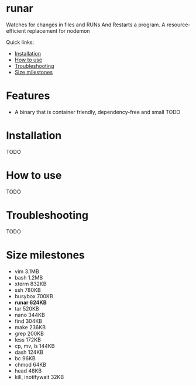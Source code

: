 # runar
Watches for changes in files and RUNs And Restarts a program. A resource-efficient replacement for nodemon

Quick links:
* [Installation](#installation)
* [How to use](#how-to-use)
* [Troubleshooting](#troubleshooting)
* [Size milestones](#size-milestones)

# Features
* A binary that is container friendly, dependency-free and small
TODO

# Installation
TODO

# How to use
TODO

# Troubleshooting
TODO

# Size milestones
- vim 3.1MB
- bash 1.2MB
- xterm 832KB
- ssh 780KB
- busybox 700KB
- **runar 624KB**
- tar 520KB
- nano 344KB
- find 304KB
- make 236KB
- grep 200KB
- less 172KB
- cp, mv, ls 144KB
- dash 124KB
- bc 96KB
- chmod 64KB
- head 48KB
- kill, inotifywait 32KB
